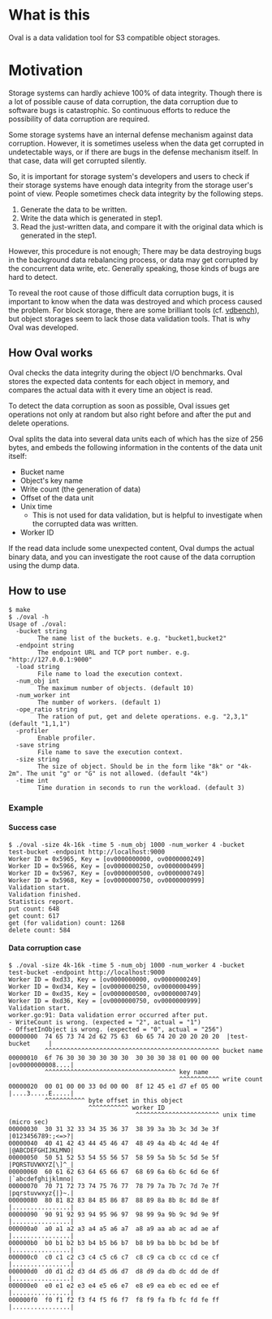 # What is this

Oval is a data validation tool for S3 compatible object storages.

# Motivation

Storage systems can hardly achieve 100% of data integrity. 
Though there is a lot of possible cause of data corruption, the data corruption due to software bugs is catastrophic. So continuous efforts to reduce the possibility of data corruption are required.   

Some storage systems have an internal defense mechanism against data corruption. However, it is sometimes useless when the data get corrupted in undetectable ways, or if there are bugs in the defense mechanism itself. In that case, data will get corrupted silently.

So, it is important for storage system's developers and users
to check if their storage systems have enough data integrity from the storage user's point of view.
People sometimes check data integrity by the following steps.

1. Generate the data to be written.
2. Write the data which is generated in step1.
3. Read the just-written data, and compare it with the original data which is generated in the step1.

However, this procedure is not enough;
There may be data destroying bugs in the background data rebalancing process, or data may get corrupted by the concurrent data write, etc.
Generally speaking, those kinds of bugs are hard to detect.

To reveal the root cause of those difficult data corruption bugs,
it is important to know when the data was destroyed and which process caused the problem.
For block storage, there are some brilliant tools (cf. [vdbench](https://www.oracle.com/technetwork/server-storage/vdbench-1901683.pdf)),
but object storages seem to lack those data validation tools. That is why Oval was developed.

## How Oval works

Oval checks the data integrity during the object I/O benchmarks.
Oval stores the expected data contents for each object in memory,
and compares the actual data with it every time an object is read.

To detect the data corruption as soon as possible, Oval issues get operations not only at random
but also right before and after the put and delete operations.

Oval splits the data into several data units each of which has the size of 256 bytes,
and embeds the following information in the contents of the data unit itself:

- Bucket name
- Object's key name
- Write count (the generation of data)
- Offset of the data unit
- Unix time
  - This is not used for data validation, but is helpful to investigate when the corrupted data was written.
- Worker ID

If the read data include some unexpected content,
Oval dumps the actual binary data,
and you can investigate the root cause of the data corruption using the dump data.

## How to use

```
$ make
$ ./oval -h
Usage of ./oval:
  -bucket string
        The name list of the buckets. e.g. "bucket1,bucket2"
  -endpoint string
        The endpoint URL and TCP port number. e.g. "http://127.0.0.1:9000"
  -load string
        File name to load the execution context.
  -num_obj int
        The maximum number of objects. (default 10)
  -num_worker int
        The number of workers. (default 1)
  -ope_ratio string
        The ration of put, get and delete operations. e.g. "2,3,1" (default "1,1,1")
  -profiler
        Enable profiler.
  -save string
        File name to save the execution context.
  -size string
        The size of object. Should be in the form like "8k" or "4k-2m". The unit "g" or "G" is not allowed. (default "4k")
  -time int
        Time duration in seconds to run the workload. (default 3)
```

### Example

#### Success case

```
$ ./oval -size 4k-16k -time 5 -num_obj 1000 -num_worker 4 -bucket test-bucket -endpoint http://localhost:9000 
Worker ID = 0x5965, Key = [ov0000000000, ov0000000249]
Worker ID = 0x5966, Key = [ov0000000250, ov0000000499]
Worker ID = 0x5967, Key = [ov0000000500, ov0000000749]
Worker ID = 0x5968, Key = [ov0000000750, ov0000000999]
Validation start.
Validation finished.
Statistics report.
put count: 648
get count: 617
get (for validation) count: 1268
delete count: 584
```

#### Data corruption case

```
$ ./oval -size 4k-16k -time 5 -num_obj 1000 -num_worker 4 -bucket test-bucket -endpoint http://localhost:9000
Worker ID = 0xd33, Key = [ov0000000000, ov0000000249]
Worker ID = 0xd34, Key = [ov0000000250, ov0000000499]
Worker ID = 0xd35, Key = [ov0000000500, ov0000000749]
Worker ID = 0xd36, Key = [ov0000000750, ov0000000999]
Validation start.
worker.go:91: Data validation error occurred after put.
- WriteCount is wrong. (expected = "2", actual = "1")
- OffsetInObject is wrong. (expected = "0", actual = "256")
00000000  74 65 73 74 2d 62 75 63  6b 65 74 20 20 20 20 20  |test-bucket     |
          ^^^^^^^^^^^^^^^^^^^^^^^^^^^^^^^^^^^^^^^^^^^^^^^^ bucket name
00000010  6f 76 30 30 30 30 30 30  30 30 30 38 01 00 00 00  |ov0000000008....|
          ^^^^^^^^^^^^^^^^^^^^^^^^^^^^^^^^^^^^ key name
                                               ^^^^^^^^^^^ write count
00000020  00 01 00 00 33 0d 00 00  8f 12 45 e1 d7 ef 05 00  |....3.....E.....|
          ^^^^^^^^^^^ byte offset in this object
                      ^^^^^^^^^^^ worker ID
                                   ^^^^^^^^^^^^^^^^^^^^^^^ unix time (micro sec)
00000030  30 31 32 33 34 35 36 37  38 39 3a 3b 3c 3d 3e 3f  |0123456789:;<=>?|
00000040  40 41 42 43 44 45 46 47  48 49 4a 4b 4c 4d 4e 4f  |@ABCDEFGHIJKLMNO|
00000050  50 51 52 53 54 55 56 57  58 59 5a 5b 5c 5d 5e 5f  |PQRSTUVWXYZ[\]^_|
00000060  60 61 62 63 64 65 66 67  68 69 6a 6b 6c 6d 6e 6f  |`abcdefghijklmno|
00000070  70 71 72 73 74 75 76 77  78 79 7a 7b 7c 7d 7e 7f  |pqrstuvwxyz{|}~.|
00000080  80 81 82 83 84 85 86 87  88 89 8a 8b 8c 8d 8e 8f  |................|
00000090  90 91 92 93 94 95 96 97  98 99 9a 9b 9c 9d 9e 9f  |................|
000000a0  a0 a1 a2 a3 a4 a5 a6 a7  a8 a9 aa ab ac ad ae af  |................|
000000b0  b0 b1 b2 b3 b4 b5 b6 b7  b8 b9 ba bb bc bd be bf  |................|
000000c0  c0 c1 c2 c3 c4 c5 c6 c7  c8 c9 ca cb cc cd ce cf  |................|
000000d0  d0 d1 d2 d3 d4 d5 d6 d7  d8 d9 da db dc dd de df  |................|
000000e0  e0 e1 e2 e3 e4 e5 e6 e7  e8 e9 ea eb ec ed ee ef  |................|
000000f0  f0 f1 f2 f3 f4 f5 f6 f7  f8 f9 fa fb fc fd fe ff  |................|
```
